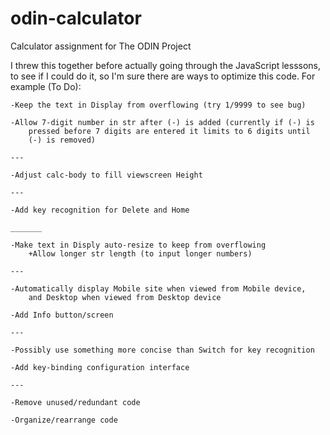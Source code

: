 # odin-calculator
Calculator assignment for The ODIN Project

I threw this together before actually going through the JavaScript lesssons, to see if I could do it, so I'm sure there are ways to optimize this code. For example (To Do):

    -Keep the text in Display from overflowing (try 1/9999 to see bug)

    -Allow 7-digit number in str after (-) is added (currently if (-) is
        pressed before 7 digits are entered it limits to 6 digits until 
        (-) is removed)

    --- 

    -Adjust calc-body to fill viewscreen Height

    ---

    -Add key recognition for Delete and Home
    
    _______

    -Make text in Disply auto-resize to keep from overflowing
        +Allow longer str length (to input longer numbers)
    
    ---

    -Automatically display Mobile site when viewed from Mobile device, 
        and Desktop when viewed from Desktop device
    
    -Add Info button/screen

    ---

    -Possibly use something more concise than Switch for key recognition

    -Add key-binding configuration interface

    ---

    -Remove unused/redundant code

    -Organize/rearrange code
